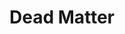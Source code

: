 ---
layout: single
title: Dead Matter
classes: wide
excerpt: "Gameplay Programmer, Lead Programmer"
header:
    show_overlay_excerpt: true
    image: /assets/portfolio/deadmatter-header.png
    teaser: /assets/portfolio/deadmatter-header.png
page_css:
    - assets/css/portfolio.css
sidebar:
  - title: "Role"
    text: "Gameplay Programmer<br/>Lead Programmer"
  - title: "Studio"
    text: "[Quantum Integrity Software](https://qi.games/)"
  - title: "Date"
    text: "July 2020 - December 2021"
  - title: "Technologies"
    text: "Unreal Engine 4, C++<br/>Blueprints, SQLite"
---